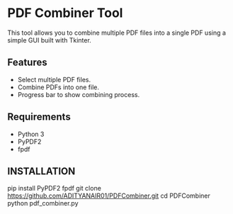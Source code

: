# PDF Combiner Tool

This tool allows you to combine multiple PDF files into a single PDF using a simple GUI built with Tkinter.

## Features

- Select multiple PDF files.
- Combine PDFs into one file.
- Progress bar to show combining process.

## Requirements

- Python 3
- PyPDF2
- fpdf

## INSTALLATION 
pip install PyPDF2 fpdf
git clone   https://github.com/ADITYANAIR01/PDFCombiner.git
cd PDFCombiner
python pdf_combiner.py

